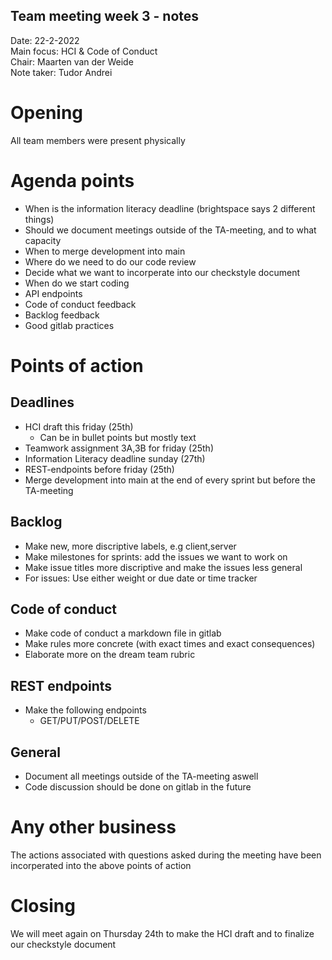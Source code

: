 ## Team meeting week 3 - notes
Date:           22-2-2022\
Main focus:     HCI & Code of Conduct\
Chair:          Maarten van der Weide\
Note taker:     Tudor Andrei

# Opening
All team members were present physically

# Agenda points
- When is the information literacy deadline (brightspace says 2 different things)
- Should we document meetings outside of the TA-meeting, and to what capacity
- When to merge development into main
- Where do we need to do our code review
- Decide what we want to incorperate into our checkstyle document
- When do we start coding
- API endpoints
- Code of conduct feedback
- Backlog feedback
- Good gitlab practices

# Points of action
## Deadlines
- HCI draft this friday (25th)
    - Can be in bullet points but mostly text
- Teamwork assignment 3A,3B for friday (25th)
- Information Literacy deadline sunday (27th)
- REST-endpoints before friday (25th)
- Merge development into main at the end of every sprint but before the TA-meeting

## Backlog
- Make new, more discriptive labels, e.g client,server
- Make milestones for sprints: add the issues we want to work on
- Make issue titles more discriptive and make the issues less general
- For issues: Use either weight or due date or time tracker

## Code of conduct
- Make code of conduct a markdown file in gitlab
- Make rules more concrete (with exact times and exact consequences)
- Elaborate more on the dream team rubric

## REST endpoints
- Make the following endpoints
    - GET/PUT/POST/DELETE

## General
- Document all meetings outside of the TA-meeting aswell
- Code discussion should be done on gitlab in the future

# Any other business
The actions associated with questions asked during the meeting have been incorperated into the above points of action

# Closing
We will meet again on Thursday 24th to make the HCI draft and to finalize our checkstyle document
